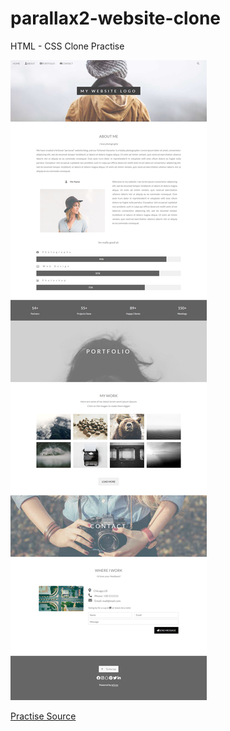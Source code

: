 # parallax2-website-clone

HTML - CSS Clone Practise

![p2wimg](parallax2.png)

[Practise Source](https://www.w3schools.com/w3css/tryw3css_templates_parallax.htm)
